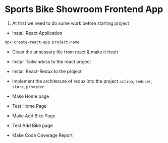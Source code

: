 # Sports Bike Showroom Frontend App

1. At first we need to do some work before starting project

- Install React Application

```bash
npx create-react-app project-name
```

- Clean the unnessary file from react & make it fresh

- Install Tailwindcss to the react project
- Install React-Redux to the project
- Implement the architecure of redux into the project `action`, `reducer`, `store`, `provider`
- Make Home page
- Test Home Page
- Make Add Bike Page
- Test Add Bike page
- Make Code Coverage Report
